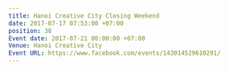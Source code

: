 ```yaml
---
title: Hanoi Creative City Closing Weekend
date: 2017-07-17 07:53:00 +07:00
position: 38
Event date: 2017-07-21 00:00:00 +07:00
Venue: Hanoi Creative City
Event URL: https://www.facebook.com/events/143014529610291/
---
```


